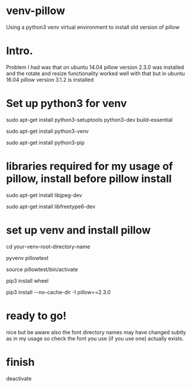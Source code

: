 # venv-pillow
Using a python3 venv virtual environment to install old version of pillow

# Intro.
Problem I had was that on ubuntu 14.04 pillow version 2.3.0 was installed and the rotate and resize 
functionality worked well with that but in ubuntu 16.04 pillow version 3.1.2 is installed

# Set up python3 for venv
sudo apt-get install python3-setuptools python3-dev build-essential

sudo apt-get install python3-venv

sudo apt-get install python3-pip

# libraries required for my usage of pillow, install before pillow install
sudo apt-get install libjpeg-dev

sudo apt-get install libfreetype6-dev

# set up venv and install pillow
cd your-venv-root-directory-name

pyvenv pillowtest

source pillowtest/bin/activate

pip3 install wheel 

pip3 install --no-cache-dir -I pillow==2.3.0

# ready to go!

nice but be aware also the font directory names may have changed subtly as in my usage 
so check the font you use (if you use one) actually exists.

# finish
deactivate
